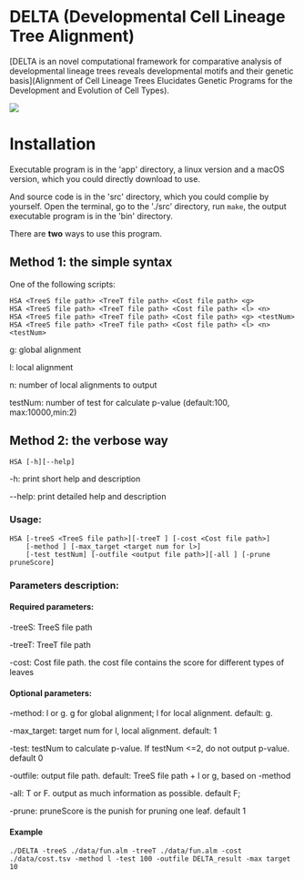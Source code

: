 # DELTA (Developmental Cell Lineage Tree Alignment)



[DELTA is an novel computational framework for comparative analysis of developmental lineage trees reveals developmental motifs and their genetic basis](Alignment of Cell Lineage Trees Elucidates Genetic Programs for the Development and Evolution of Cell Types).

![](https://github.com/yxj17173/DELTA/blob/master/data/overview.png)

# Installation

Executable program is in the 'app' directory, a linux version and a macOS version, which you could directly download to use.

And source code is in the 'src' directory, which you could complie by yourself. Open the terminal, go to the './src' directory, run `make`, the output executable program is in the 'bin' directory.

There are **two** ways to use this program.

## Method 1: the simple syntax
  One of the following scripts:
  ```
  HSA <TreeS file path> <TreeT file path> <Cost file path> <g>
  HSA <TreeS file path> <TreeT file path> <Cost file path> <l> <n>
  HSA <TreeS file path> <TreeT file path> <Cost file path> <g> <testNum>
  HSA <TreeS file path> <TreeT file path> <Cost file path> <l> <n> <testNum>
  ```
  g: global alignment

  l: local alignment

  n: number of local alignments to output

  testNum: number of test for calculate p-value (default:100, max:10000,min:2)


## Method 2: the verbose way
  ```
  HSA [-h][--help]
  ```
  -h: print short help and description

  --help: print detailed help and description

  ### Usage:
  ```
  HSA [-treeS <TreeS file path>][-treeT ] [-cost <Cost file path>]
      [-method ] [-max_target <target num for l>]
      [-test testNum] [-outfile <output file path>][-all ] [-prune pruneScore]
  ```

  ### Parameters description:

  #### Required parameters:

  -treeS: TreeS file path

  -treeT: TreeT file path

  -cost: Cost file path. the cost file contains the score for different types of leaves

  #### Optional parameters:

  -method: l or g. g for global alignment; l for local alignment. default: g.

  -max_target: target num for l, local alignment. default: 1

  -test: testNum to calculate p-value. If testNum <=2, do not output p-value. default 0

  -outfile: output file path. default: TreeS file path + l or g, based on -method

  -all: T or F. output as much information as possible. default F;

  -prune: pruneScore is the punish for pruning one leaf. default 1

#### Example

`./DELTA -treeS ./data/fun.alm -treeT ./data/fun.alm -cost ./data/cost.tsv -method l -test 100 -outfile DELTA_result -max target 10`

